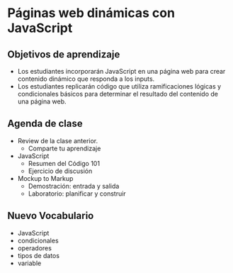 # Páginas web dinámicas con JavaScript

## Objetivos de aprendizaje

- Los estudiantes incorporarán JavaScript en una página web para crear contenido dinámico que responda a los inputs.
- Los estudiantes replicarán código que utiliza ramificaciones lógicas y condicionales básicos para determinar el resultado del contenido de una página web.


## Agenda de clase

- Review de la clase anterior.
   - Comparte tu aprendizaje
- JavaScript
   - Resumen del Código 101
   - Ejercicio de discusión
- Mockup to Markup
   - Demostración: entrada y salida
   - Laboratorio: planificar y construir

## Nuevo Vocabulario

- JavaScript
- condicionales
- operadores
- tipos de datos
- variable
